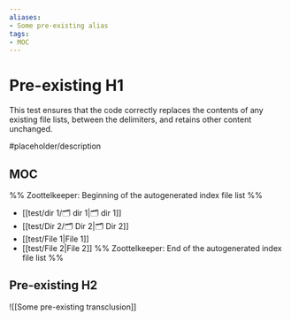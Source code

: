 ```yaml
---
aliases:
- Some pre-existing alias
tags: 
- MOC
---
```


# Pre-existing H1

This test ensures that the code correctly replaces the contents of
any existing file lists, between the delimiters, and retains
other content unchanged.

#placeholder/description 

## MOC

%% Zoottelkeeper: Beginning of the autogenerated index file list  %%
-  [[test/dir 1/🗂️ dir 1|🗂️ dir 1]]
-  [[test/Dir 2/🗂️ Dir 2|🗂️ Dir 2]]
-  [[test/File 1|File 1]]
-  [[test/File 2|File 2]]
%% Zoottelkeeper: End of the autogenerated index file list  %%

## Pre-existing H2

![[Some pre-existing transclusion]]
